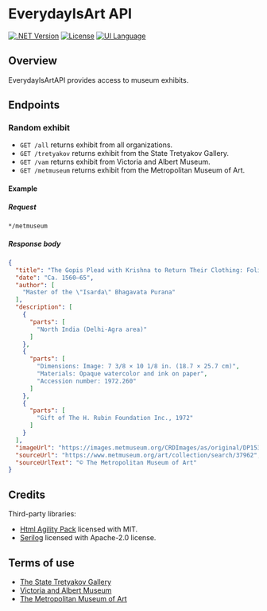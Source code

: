 ﻿# EverydayIsArt API
 
[![.NET Version](https://img.shields.io/badge/Version-.NET_Core_8.0-blue.svg)]([https://shields.io/](https://dotnet.microsoft.com/)) [![License](https://img.shields.io/badge/License-GPL_3.0-green.svg)]([https://shields.io/](https://github.com/lebedeva-svetlana/NameGeneratorLib/blob/main/LICENSE.md)) [![UI Language](https://img.shields.io/badge/UI_Language-EN-yellow.svg)]([https://shields.io/])

## Overview
EverydayIsArtAPI provides access to museum exhibits.

## Endpoints

### Random exhibit

- `GET /all` returns exhibit from all organizations.
- `GET /tretyakov` returns exhibit from the State Tretyakov Gallery.
- `GET /vam` returns exhibit from Victoria and Albert Museum.
- `GET /metmuseum` returns exhibit from the Metropolitan Museum of Art.

#### Example

##### Request

`*/metmuseum`

##### Response body

```json
{
  "title": "The Gopis Plead with Krishna to Return Their Clothing: Folio from \"Isarda\" Bhagavata Purana",
  "date": "Ca. 1560–65",
  "author": [
    "Master of the \"Isarda\" Bhagavata Purana"
  ],
  "description": [
    {
      "parts": [
        "North India (Delhi-Agra area)"
      ]
    },
    {
      "parts": [
        "Dimensions: Image: 7 3/8 × 10 1/8 in. (18.7 × 25.7 cm)",
        "Materials: Opaque watercolor and ink on paper",
        "Accession number: 1972.260"
      ]
    },
    {
      "parts": [
        "Gift of The H. Rubin Foundation Inc., 1972"
      ]
    }
  ],
  "imageUrl": "https://images.metmuseum.org/CRDImages/as/original/DP153157.jpg",
  "sourceUrl": "https://www.metmuseum.org/art/collection/search/37962",
  "sourceUrlText": "© The Metropolitan Museum of Art"
}
```

## Credits

Third-party libraries:

- [Html Agility Pack](https://github.com/desandro/masonry](https://github.com/zzzprojects/html-agility-pack)https://github.com/zzzprojects/html-agility-pack) licensed with MIT.
- [Serilog](https://github.com/serilog/serilog-sinks-file) licensed with Apache-2.0 license.

## Terms of use

- [The State Tretyakov Gallery](https://www.tretyakovgallery.ru/about/copirith/)
- [Victoria and Albert Museum](https://www.vam.ac.uk/info/va-websites-terms-conditions)
- [The Metropolitan Museum of Art](https://www.metmuseum.org/policies/terms-and-conditions)
